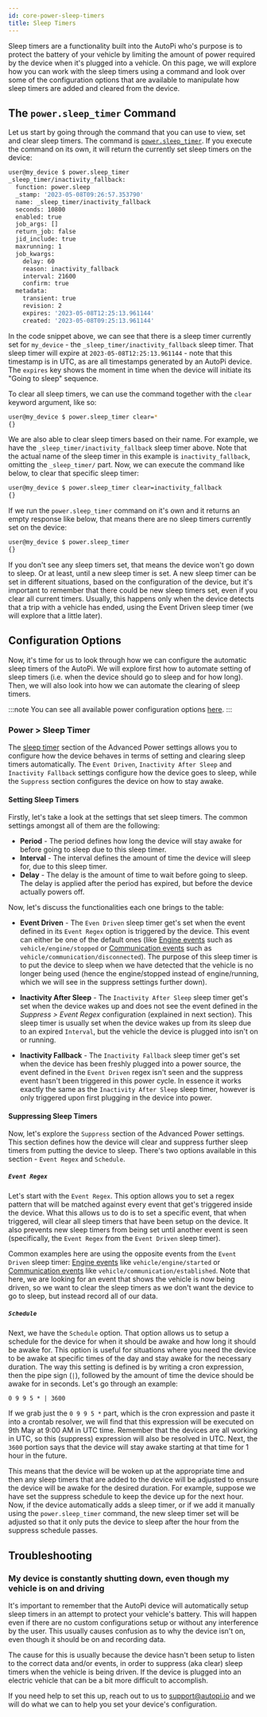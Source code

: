 ```yaml
---
id: core-power-sleep-timers
title: Sleep Timers
---
```


Sleep timers are a functionality built into the AutoPi who's purpose is to protect the battery of your vehicle by
limiting the amount of power required by the device when it's plugged into a vehicle. On this page, we will explore how
you can work with the sleep timers using a command and look over some of the configuration options that are available
to manipulate how sleep timers are added and cleared from the device.

## The `power.sleep_timer` Command

Let us start by going through the command that you can use to view, set and clear sleep timers. The command is
[`power.sleep_timer`](core/commands/power.md#powersleep_timer). If you execute the command on its own, it will return
the currently set sleep timers on the device:

```bash
user@my_device $ power.sleep_timer 
_sleep_timer/inactivity_fallback:
  function: power.sleep
  _stamp: '2023-05-08T09:26:57.353790'
  name: _sleep_timer/inactivity_fallback
  seconds: 10800
  enabled: true
  job_args: []
  return_job: false
  jid_include: true
  maxrunning: 1
  job_kwargs:
    delay: 60
    reason: inactivity_fallback
    interval: 21600
    confirm: true
  metadata:
    transient: true
    revision: 2
    expires: '2023-05-08T12:25:13.961144'
    created: '2023-05-08T09:25:13.961144'
```

In the code snippet above, we can see that there is a sleep timer currently set for `my_device` - the
`_sleep_timer/inactivity_fallback` sleep timer. That sleep timer will expire at `2023-05-08T12:25:13.961144` - note
that this timestamp is in UTC, as are all timestamps generated by an AutoPi device. The `expires` key shows the moment
in time when the device will initiate its "Going to sleep" sequence.

To clear all sleep timers, we can use the command together with the `clear` keyword argument, like so:

```bash
user@my_device $ power.sleep_timer clear=*
{}
```

We are also able to clear sleep timers based on their name. For example, we have the `_sleep_timer/inactivity_fallback`
sleep timer above. Note that the actual name of the sleep timer in this example is `inactivity_fallback`, omitting the
`_sleep_timer/` part. Now, we can execute the command like below, to clear that specific sleep timer:

```bash
user@my_device $ power.sleep_timer clear=inactivity_fallback
{}
```

If we run the `power.sleep_timer` command on it's own and it returns an empty response like below, that means there
are no sleep timers currently set on the device:

```bash
user@my_device $ power.sleep_timer
{}
```

If you don't see any sleep timers set, that means the device won't go down to sleep. Or at least, until a new sleep
timer is set. A new sleep timer can be set in different situations, based on the configuration of the device, but it's
important to remember that there could be new sleep timers set, even if you clear all current timers. Usually, this
happens only when the device detects that a trip with a vehicle has ended, using the Event Driven sleep timer (we will
explore that a little later).

## Configuration Options

Now, it's time for us to look through how we can configure the automatic sleep timers of the AutoPi. We will explore
first how to automate setting of sleep timers (i.e. when the device should go to sleep and for how long). Then, we will
also look into how we can automate the clearing of sleep timers.

:::note
You can see all available power configuration options [here](/cloud/device_management/advanced_settings/TMU/power.md).
:::


### Power > Sleep Timer

The [sleep timer](/cloud/device_management/advanced_settings/TMU/power.md#sleep-timer) section of the Advanced Power settings allows you to
configure how the device behaves in terms of setting and clearing sleep timers automatically. The `Event Driven`,
`Inactivity After Sleep` and `Inactivity Fallback` settings configure how the device goes to sleep, while the `Suppress`
section configures the device on how to stay awake.

#### Setting Sleep Timers

Firstly, let's take a look at the settings that set sleep timers.
The common settings amongst all of them are the following:

- **Period** - The period defines how long the device will stay awake for before going to sleep due to this sleep timer.
- **Interval** - The interval defines the amount of time the device will sleep for, due to this sleep timer.
- **Delay** - The delay is the amount of time to wait before going to sleep. The delay is applied after the period has
  expired, but before the device actually powers off.

Now, let's discuss the functionalities each one brings to the table:

- **Event Driven** - The `Even Driven` sleep timer get's set when the event defined in its `Event Regex` option is
  triggered by the device. This event can either be one of the default ones (like
  [Engine events](/cloud/device_management/events/vehicle.md#engine-events) such as `vehicle/engine/stopped` or
  [Communication events](/cloud/device_management/events/vehicle.md#communication-events) such as `vehicle/communication/disconnected`).
  The purpose of this sleep timer is to put the device to sleep when we have detected that the vehicle is no longer
  being used (hence the engine/stopped instead of engine/running, which we will see in the suppress settings further
  down).

- **Inactivity After Sleep** - The `Inactivity After Sleep` sleep timer get's set when the device wakes up and does not
  see the event defined in the *Suppress > Event Regex* configuration (explained in next section). This sleep timer is
  usually set when the device wakes up from its sleep due to an expired `Interval`, but the vehicle the device is
  plugged into isn't on or running.

- **Inactivity Fallback** - The `Inactivity Fallback` sleep timer get's set when the device has been freshly plugged
  into a power source, the event defined in the `Event Driven` regex isn't seen and the suppress event hasn't been
  triggered in this power cycle. In essence it works exactly the same as the `Inactivity After Sleep` sleep timer,
  however is only triggered upon first plugging in the device into power.

#### Suppressing Sleep Timers

Now, let's explore the `Suppress` section of the Advanced Power settings. This section defines how the device will
clear and suppress further sleep timers from putting the device to sleep. There's two options available in this
section - `Event Regex` and `Schedule`.

##### `Event Regex`

Let's start with the `Event Regex`. This option allows you to set a regex pattern that will be matched against every
event that get's triggered inside the device. What this allows us to do is to set a specific event, that when triggered,
will clear all sleep timers that have been setup on the device. It also prevents new sleep timers from being set until
another event is seen (specifically, the `Event Regex` from the `Event Driven` sleep timer).

Common examples here are using the opposite events from the `Event Driven` sleep timer:
[Engine events](/cloud/device_management/events/vehicle.md#engine-events) like `vehicle/engine/started` or
[Communication events](/cloud/device_management/events/vehicle.md#communication-events) like `vehicle/communication/established`. Note that
here, we are looking for an event that shows the vehicle is now being driven, so we want to clear the sleep timers as
we don't want the device to go to sleep, but instead record all of our data.

##### `Schedule`

Next, we have the `Schedule` option. That option allows us to setup a schedule for the device for when it should be
awake and how long it should be awake for. This option is useful for situations where you need the device to be awake
at specific times of the day and stay awake for the necessary duration. The way this setting is defined is by writing
a cron expression, then the pipe sign (`|`), followed by the amount of time the device should be awake for in seconds.
Let's go through an example:

```
0 9 9 5 * | 3600
```

If we grab just the `0 9 9 5 *` part, which is the cron expression and paste it into a crontab resolver, we will find
that this expression will be executed on 9th May at 9:00 AM in UTC time. Remember that the devices are all working in
UTC, so this (suppress) expression will also be resolved in UTC. Next, the `3600` portion says that the device will
stay awake starting at that time for 1 hour in the future.

This means that the device will be woken up at the appropriate time and then any sleep timers that are added to the
device will be adjusted to ensure the device will be awake for the desired duration. For example, suppose we have set
the suppress schedule to keep the device up for the next hour. Now, if the device automatically adds a sleep timer, or
if we add it manually using the `power.sleep_timer` command, the new sleep timer set will be adjusted so that it only
puts the device to sleep after the hour from the suppress schedule passes.

## Troubleshooting

### My device is constantly shutting down, even though my vehicle is on and driving

It's important to remember that the AutoPi device will automatically setup sleep timers in an attempt to protect your
vehicle's battery. This will happen even if there are no custom configurations setup or without any interference by the
user. This usually causes confusion as to why the device isn't on, even though it should be on and recording data.

The cause for this is usually because the device hasn't been setup to listen to the correct data and/or events, in order
to suppress (aka clear) sleep timers when the vehicle is being driven. If the device is plugged into an electric vehicle
that can be a bit more difficult to accomplish.

If you need help to set this up, reach out to us to support@autopi.io and we will do what we can to help you set your
device's configuration.
